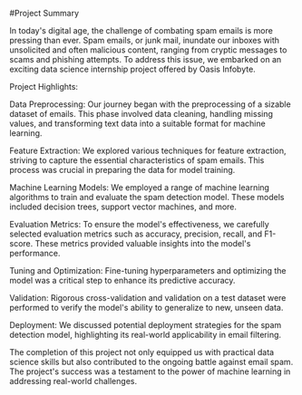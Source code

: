 #Project Summary

In today's digital age, the challenge of combating spam emails is more pressing than ever. Spam emails, or junk mail, inundate our inboxes with unsolicited and often malicious content, ranging from cryptic messages to scams and phishing attempts. To address this issue, we embarked on an exciting data science internship project offered by Oasis Infobyte.

Project Highlights:

Data Preprocessing: Our journey began with the preprocessing of a sizable dataset of emails. This phase involved data cleaning, handling missing values, and transforming text data into a suitable format for machine learning.

Feature Extraction: We explored various techniques for feature extraction, striving to capture the essential characteristics of spam emails. This process was crucial in preparing the data for model training.

Machine Learning Models: We employed a range of machine learning algorithms to train and evaluate the spam detection model. These models included decision trees, support vector machines, and more.

Evaluation Metrics: To ensure the model's effectiveness, we carefully selected evaluation metrics such as accuracy, precision, recall, and F1-score. These metrics provided valuable insights into the model's performance.

Tuning and Optimization: Fine-tuning hyperparameters and optimizing the model was a critical step to enhance its predictive accuracy.

Validation: Rigorous cross-validation and validation on a test dataset were performed to verify the model's ability to generalize to new, unseen data.

Deployment: We discussed potential deployment strategies for the spam detection model, highlighting its real-world applicability in email filtering.

The completion of this project not only equipped us with practical data science skills but also contributed to the ongoing battle against email spam. The project's success was a testament to the power of machine learning in addressing real-world challenges.

